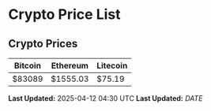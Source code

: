 # Crypto Price List

## Crypto Prices
| Bitcoin | Ethereum | Litecoin |
| ------- | -------- | -------- |
| $83089 | $1555.03 | $75.19 |
**Last Updated:** 2025-04-12 04:30 UTC
**Last Updated:** $DATE$
